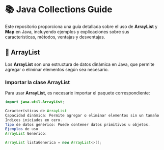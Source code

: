 # 📚 Java Collections Guide

Este repositorio proporciona una guía detallada sobre el uso de **ArrayList** y **Map** en Java, incluyendo ejemplos y explicaciones sobre sus características, métodos, ventajas y desventajas.

## 🚀 ArrayList

Los **ArrayList** son una estructura de datos dinámica en Java, que permite agregar o eliminar elementos según sea necesario.

### Importar la clase ArrayList

Para usar **ArrayList**, es necesario importar el paquete correspondiente:

```java
import java.util.ArrayList;

Características de ArrayList
Capacidad dinámica: Permite agregar o eliminar elementos sin un tamaño fijo.
Índices iniciados en cero.
Tipo de datos genérico: Puede contener datos primitivos u objetos.
Ejemplos de uso
ArrayList Genérico:

ArrayList listaGenerica = new ArrayList<>();
